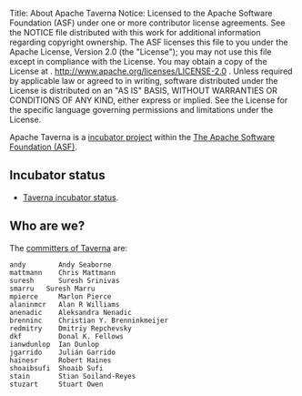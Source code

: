 Title: About Apache Taverna
Notice:    Licensed to the Apache Software Foundation (ASF) under one
           or more contributor license agreements.  See the NOTICE file
           distributed with this work for additional information
           regarding copyright ownership.  The ASF licenses this file
           to you under the Apache License, Version 2.0 (the
           "License"); you may not use this file except in compliance
           with the License.  You may obtain a copy of the License at
           .
             http://www.apache.org/licenses/LICENSE-2.0
           .
           Unless required by applicable law or agreed to in writing,
           software distributed under the License is distributed on an
           "AS IS" BASIS, WITHOUT WARRANTIES OR CONDITIONS OF ANY
           KIND, either express or implied.  See the License for the
           specific language governing permissions and limitations
           under the License.

Apache Taverna is a [incubator project](http://incubator.apache.org/) within the 
[The Apache Software Foundation (ASF)](http://www.apache.org/).

## Incubator status

* [Taverna incubator status](http://incubator.apache.org/projects/taverna.html).


## Who are we?

The [committers of Taverna](http://people.apache.org/committers-by-project.html#taverna) are:


    andy        Andy Seaborne
    mattmann    Chris Mattmann
    suresh      Suresh Srinivas
    smarru 	 Suresh Marru
    mpierce     Marlon Pierce
	alaninmcr 	Alan R Williams
	anenadic 	Aleksandra Nenadic
	brenninc 	Christian Y. Brenninkmeijer
	redmitry 	Dmitriy Repchevsky
	dkf         Donal K. Fellows
	ianwdunlop 	Ian Dunlop
	jgarrido 	Julián Garrido
	hainesr 	Robert Haines
	shoaibsufi 	Shoaib Sufi
	stain       Stian Soiland-Reyes
	stuzart 	Stuart Owen
